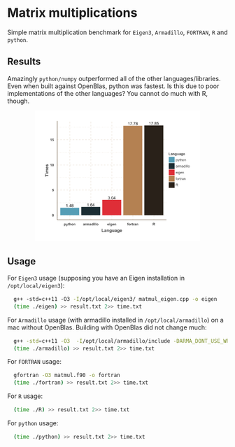 Matrix multiplications
======================

Simple matrix multiplication benchmark for `Eigen3`, `Armadillo`, `FORTRAN`, `R` and `python`.

## Results

Amazingly `python/numpy` outperformed all of the other languages/libraries. Even when built against OpenBlas, python was fastest. Is this due to poor implementations of the other languages? You cannot do much with R, though.

<div align="center">
<img src="https://github.com/dirmeier/benchmarks/blob/master/matmul/data/time.png" alt="Drawing" width="75%" />
</div>

## Usage

For `Eigen3` usage (supposing you have an Eigen installation in `/opt/local/eigen3`):

```sh
  g++ -std=c++11 -O3 -I/opt/local/eigen3/ matmul_eigen.cpp -o eigen
  (time ./eigen) >> result.txt 2>> time.txt
```

For `Armadillo` usage (with armadillo installed in `/opt/local/armadillo`) on a mac without OpenBlas. Building with OpenBlas did not change much:

```sh
  g++ -std=c++11 -O3  -I/opt/local/armadillo/include -DARMA_DONT_USE_WRAPPER matmul_armadillo.cpp -o armadillo -framework Accelerate
  (time ./armadillo) >> result.txt 2>> time.txt
```

For `FORTRAN` usage:

```sh
  gfortran -O3 matmul.f90 -o fortran
  (time ./fortran) >> result.txt 2>> time.txt
```

For `R` usage:

```sh
  (time ./R) >> result.txt 2>> time.txt
```

For `python` usage:

```sh
  (time ./python) >> result.txt 2>> time.txt
```
